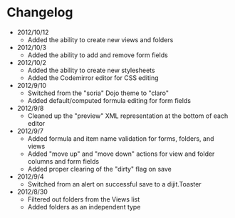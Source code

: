 Changelog
=========

- 2012/10/12
	- Added the ability to create new views and folders
- 2012/10/3
	- Added the ability to add and remove form fields
- 2012/10/2
	- Added the ability to create new stylesheets
	- Added the Codemirror editor for CSS editing
- 2012/9/10
	- Switched from the "soria" Dojo theme to "claro"
	- Added default/computed formula editing for form fields
- 2012/9/8
	- Cleaned up the "preview" XML representation at the bottom of each editor
- 2012/9/7
	- Added formula and item name validation for forms, folders, and views
	- Added "move up" and "move down" actions for view and folder columns and form fields
	- Added proper clearing of the "dirty" flag on save
- 2012/9/4
	- Switched from an alert on successful save to a dijit.Toaster
- 2012/8/30
	- Filtered out folders from the Views list
	- Added folders as an independent type